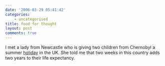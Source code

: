 ```yaml
---
date: '2006-03-29 05:41:42'
categories:
    - uncategorised
title: food for thought
layout: post
comments: true
---
```

I met a lady from Newcastle who is giving two children from Chernobyl a
summer [holiday](http://www.chernobyl-children.org.uk/holidays.html) in
the UK. She told me that two weeks in this country adds two years to
their life expectancy.
